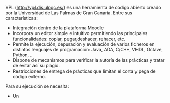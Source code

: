 VPL (http://vpl.dis.ulpgc.es/) es una herramienta de código abierto creado por la Universidad de Las Palmas de Gran Canaria. Entre sus características:
- Integración dentro de la plataforma Moodle
- Incorpora un editor simple e intuitivo permitiendo las principales funcionalidades: copiar, pegar,deshacer, rehacer, etc.
- Permite la ejecución, depuración y evaluación de varios ficheros en distintos lenguajes de programación: Java, ADA, C/C++, VHDL, Octave, Python, ..
- Dispone de mecanismos para verificar la autoría de las prácticas y tratar de evitar así su plagio.
- Restricciones de entrega de prácticas que limitan el corta y pega de código externo.

Para su ejecución se necesita: 
  - Un 

